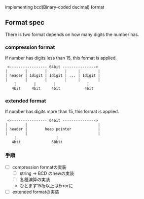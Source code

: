 implementing bcd(Binary-coded decimal) format

## Format spec
There is two format depends on how many digits the number has.

### compression format
If number has digits less than 15, this format is applied.

```
 <----------------- 64bit --------------->
|        |        |        |     |        |
| header | 1digit | 1digit | ... | 1digit |
|        |        |        |     |        |
    |        |        |              |
   4bit     4bit     4bit           4bit
```

### extended format
If number has digits more than 15, this format is applied.

```
 <----------------- 64bit ---------------> 
|        |                                |
| header |        heap pointer            |
|        |                                |
    |                  |              
   4bit              60bit           
```

### 手順
- [ ] compression formatの実装
  - [ ] string -> BCD のnewの実装
  - [ ] 各種演算の実装
  * ひとまず15桁以上はErrorに
- [ ] extended formatの実装
